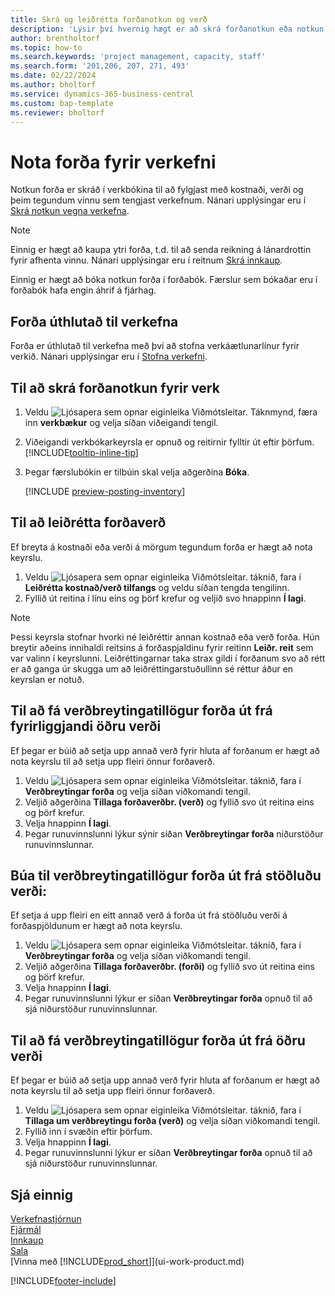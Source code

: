 ```yaml
---
title: Skrá og leiðrétta forðanotkun og verð
description: 'Lýsir því hvernig hægt er að skrá forðanotkun eða notkun sem tengist verkefni, fylgjast með og stýra kostnaði, verði og tegundum vinnu.'
author: brentholtorf
ms.topic: how-to
ms.search.keywords: 'project management, capacity, staff'
ms.search.form: '201,206, 207, 271, 493'
ms.date: 02/22/2024
ms.author: bholtorf
ms.service: dynamics-365-business-central
ms.custom: bap-template
ms.reviewer: bholtorf
---
```

# <a name="use-resources-for-projects"></a>Nota forða fyrir verkefni

Notkun forða er skráð í verkbókina til að fylgjast með kostnaði, verði og þeim tegundum vinnu sem tengjast verkefnum. Nánari upplýsingar eru í [Skrá notkun vegna verkefna](projects-how-record-job-usage.md).

> [!NOTE]
> Einnig er hægt að kaupa ytri forða, t.d. til að senda reikning á lánardrottin fyrir afhenta vinnu. Nánari upplýsingar eru í reitnum [Skrá innkaup](purchasing-how-record-purchases.md).

Einnig er hægt að bóka notkun forða í forðabók. Færslur sem bókaðar eru í forðabók hafa engin áhrif á fjárhag.

## <a name="to-assign-resources-to-projects"></a>Forða úthlutað til verkefna

Forða er úthlutað til verkefna með því að stofna verkáætlunarlínur fyrir verkið. Nánari upplýsingar eru í [Stofna verkefni](projects-how-create-jobs.md).

## <a name="to-record-resource-usage-for-a-project"></a>Til að skrá forðanotkun fyrir verk

1. Veldu ![Ljósapera sem opnar eiginleika Viðmótsleitar.](media/ui-search/search_small.png "Segðu mér hvað þú vilt gera") Táknmynd, færa inn **verkbækur** og velja síðan viðeigandi tengil.
2. Viðeigandi verkbókarkeyrsla er opnuð og reitirnir fylltir út eftir þörfum. [!INCLUDE[tooltip-inline-tip](includes/tooltip-inline-tip_md.md)]
3. Þegar færslubókin er tilbúin skal velja aðgerðina **Bóka**.

    [!INCLUDE [preview-posting-inventory](includes/preview-posting-inventory.md)]

## <a name="to-adjust-resource-prices"></a>Til að leiðrétta forðaverð

Ef breyta á kostnaði eða verði á mörgum tegundum forða er hægt að nota keyrslu.  

1. Veldu ![Ljósapera sem opnar eiginleika Viðmótsleitar.](media/ui-search/search_small.png "Segðu mér hvað þú vilt gera") táknið, fara í **Leiðrétta kostnað/verð tilfangs** og veldu síðan tengda tengilinn.
2. Fyllið út reitina í línu eins og þörf krefur og veljið svo hnappinn **Í lagi**.

> [!NOTE]  
> Þessi keyrsla stofnar hvorki né leiðréttir annan kostnað eða verð forða. Hún breytir aðeins innihaldi reitsins á forðaspjaldinu fyrir reitinn **Leiðr. reit** sem var valinn í keyrslunni. Leiðréttingarnar taka strax gildi í forðanum svo að rétt er að ganga úr skugga um að leiðréttingarstuðullinn sé réttur áður en keyrslan er notuð.

## <a name="to-get-resource-price-change-suggestions-based-on-existing-alternate-prices"></a>Til að fá verðbreytingatillögur forða út frá fyrirliggjandi öðru verði

Ef þegar er búið að setja upp annað verð fyrir hluta af forðanum er hægt að nota keyrslu til að setja upp fleiri önnur forðaverð.

1. Veldu ![Ljósapera sem opnar eiginleika Viðmótsleitar.](media/ui-search/search_small.png "Segðu mér hvað þú vilt gera") táknið, fara í **Verðbreytingar forða** og velja síðan viðkomandi tengil.
2. Veljið aðgerðina **Tillaga forðaverðbr. (verð)** og fyllið svo út reitina eins og þörf krefur.
3. Velja hnappinn **Í lagi**.  
4. Þegar runuvinnslunni lýkur sýnir síðan **Verðbreytingar forða** niðurstöður runuvinnslunnar.

## <a name="to-get-resource-price-change-suggestions-based-on-standard-prices"></a>Búa til verðbreytingatillögur forða út frá stöðluðu verði:

Ef setja á upp fleiri en eitt annað verð á forða út frá stöðluðu verði á forðaspjöldunum er hægt að nota keyrslu.  

1. Veldu ![Ljósapera sem opnar eiginleika Viðmótsleitar.](media/ui-search/search_small.png "Segðu mér hvað þú vilt gera") táknið, fara í **Verðbreytingar forða** og velja síðan viðkomandi tengil.
2. Veljið aðgerðina **Tillaga forðaverðbr. (forði)** og fyllið svo út reitina eins og þörf krefur.  
3. Velja hnappinn **Í lagi**.  
4. Þegar runuvinnslunni lýkur er síðan **Verðbreytingar forða** opnuð til að sjá niðurstöður runuvinnslunnar.

## <a name="to-get-resource-price-change-suggestions-based-on-alternate-prices"></a>Til að fá verðbreytingatillögur forða út frá öðru verði

Ef þegar er búið að setja upp annað verð fyrir hluta af forðanum er hægt að nota keyrslu til að setja upp fleiri önnur forðaverð.

1. Veldu ![Ljósapera sem opnar eiginleika Viðmótsleitar.](media/ui-search/search_small.png "Segðu mér hvað þú vilt gera") táknið, fara í **Tillaga um verðbreytingu forða (verð)** og velja síðan viðkomandi tengil.  
2. Fyllið inn í svæðin eftir þörfum.
3. Velja hnappinn **Í lagi**.  
4. Þegar runuvinnslunni lýkur er síðan **Verðbreytingar forða** opnuð til að sjá niðurstöður runuvinnslunnar.

## <a name="see-also"></a>Sjá einnig

[Verkefnastjórnun](projects-manage-projects.md)  
[Fjármál](finance.md)  
[Innkaup](purchasing-manage-purchasing.md)         
[Sala](sales-manage-sales.md)     
[Vinna með [!INCLUDE[prod_short](includes/prod_short.md)]](ui-work-product.md)  

[!INCLUDE[footer-include](includes/footer-banner.md)]
